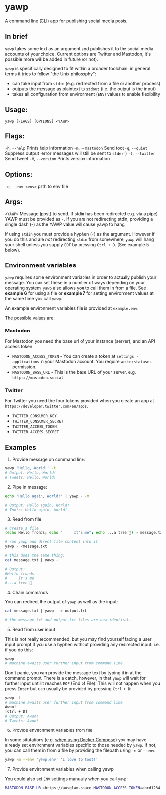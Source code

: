 # yawp
A command line (CLI) app for publishing social media posts.

## In brief

`yawp` takes some text as an argument and publishes it to the social media accounts of your choice. Current options are Twitter and Mastodon, it's possible more will be added in future (or not).

`yawp` is specifically designed to fit within a broader toolchain: in general terms it tries to follow "the Unix philosophy":

* can take input from `stdin` (e.g. redirected from a file or another process)
* outputs the message as plaintext to `stdout` (i.e. the output is the input)
* takes all configuration from environment (`ENV`) values to enable flexibility

## Usage:
`yawp [FLAGS] [OPTIONS] <YAWP>`

## Flags:
`-h`, `--help`        Prints help information
`-m`, `--mastodon`    Send toot
`-q`, `--quiet`       Suppress output (error messages will still be sent to `stderr`)
`-t`, `--twitter`     Send tweet
`-V`, `--version`     Prints version information

## Options:
`-e`, `--env <env>`   path to env file

## Args:
`<YAWP>`              Message (post) to send. If stdin has been redirected
                      e.g. via a pipe) YAWP must be provided as `-`.
                      If you are not redirecting stdin, providing a single 
                      dash (-) as the YAWP value will cause yawp to hang.

If using `stdin` you must provide a hyphen (`-`) as the argument. However if you do this and are *not* redirecting `stdin` from somewhere, `yawp` will hang your shell unless you supply `EOF` by pressing `Ctrl + D`. (See example 5 below).

## Environment variables

`yawp` requires some environment variables in order to actually publish your message. You can set these in a number of ways depending on your operating system. `yawp` also allows you to call them in from a file. See **example 6** for using a file or **example 7** for setting environment values at the same time you call `yawp`.

An example environment variables file is provided at `example.env`.

The possible values are:

### Mastodon

For Mastodon you need the base url of your instance (server), and an API access token.

* `MASTODON_ACCESS_TOKEN` - You can create a token at `settings - applications` in your Mastodon account. You require `write:statuses` permission.
* `MASTODON_BASE_URL` - This is the base URL of your server. e.g. `https://mastodon.social`

### Twitter

For Twitter you need the four tokens provided when you create an app at `https://developer.twitter.com/en/apps`.

* `TWITTER_CONSUMER_KEY`
* `TWITTER_CONSUMER_SECRET`
* `TWITTER_ACCESS_TOKEN`
* `TWITTER_ACCESS_SECRET`

## Examples

1. Provide message on command line:

```bash
yawp 'Hello, World!' -t
# Output: Hello, World!
# Tweets: Hello, World!
```

2. Pipe in message:

```bash
echo 'Hello again, World!' | yawp - -m

# Output: Hello again, World!
# Toots: Hello again, World!
```

3. Read from file

```bash
# create a file
(echo Hello fronds; echo "     It's me"; echo ...a tree 🌳) > message.txt

# run yawp and direct file content into it
yawp - <message.txt

# this does the same thing:
cat message.txt | yawp -

# Output: 
#Hello fronds
#     It's me
#...a tree 🌳

```
4. Chain commands

You can redirect the output of `yawp` as well as the input:

```bash
cat message.txt | yawp - > output.txt

# the message.txt and output.txt files are now identical.
```

5. Read from user input

This is not really recommended, but you may find yourself facing a user input prompt if you use a hyphen without providing any redirected input. i.e. if you do this:

```bash
yawp - 
# machine awaits user further input from command line
```
Don't panic, you can provide the message text by typing it in at the command prompt. There is a catch, however, in that `yawp` will wait for further input until it reaches `EOF` (End of File). This will not happen when you press `Enter` but can usually be provided by pressing `Ctrl + D`:

```bash
yawp -t - 
# machine awaits user further input from command line
Awoo!
[Ctrl + D]
# Output: Awoo!
# Tweets: Awoo!
```

6. Provide environment variables from file

In some situtations (e.g. [when using Docker Compose](https://docs.docker.com/compose/environment-variables/)) you may have already set environment variables specific to those needed by `yawp`. If not, you can call them in from a file by providing the filepath using `-e` or `--env`:

```bash
yawp -m --env 'yawp.env' 'I love to toot!'
```

7. Provide environment variables when calling yawp

You could also set `ENV` settings manually when you call `yawp`:

```bash
MASTODON_BASE_URL=https://ausglam.space MASTODON_ACCESS_TOKEN=abcd1234 yawp -m '🎺 I am tooting!'
```